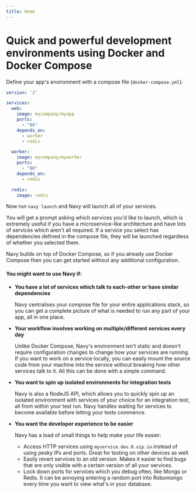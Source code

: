 ```yaml
---
title: Home
---
```


# Quick and powerful development environments using Docker and Docker Compose

Define your app's environment with a compose file (`docker-compose.yml`):

```yaml
version: '2'

services:
  web:
    image: mycompany/myapp
    ports:
      - "80"
    depends_on:
      - worker
      - redis

  worker:
    image: mycompany/myworker
    ports:
      - "80"
    depends_on:
      - redis

  redis:
    image: redis
```

Now run `navy launch` and Navy will launch all of your services.

You will get a prompt asking which services you'd like to launch, which is extremely useful if you have a microservice-like
architecture and have lots of services which aren't all required. If a service you select has dependencies defined in the
compose file, they will be launched regardless of whether you selected them.

Navy builds on top of Docker Compose, so if you already use Docker Compose then you can get started without any additional
configuration.

#### You might want to use Navy if:

- **You have a lot of services which talk to each-other or have similar dependencies**

  Navy centralises your compose file for your entire applications stack, so you can get a complete picture of what
  is needed to run any part of your app, all in one place.

- **Your workflow involves working on multiple/different services every day**

  Unlike Docker Compose, Navy's environment isn't static and doesn't require configuration changes to change how your
  services are running. If you want to work on a service locally, you can easily mount the source code from your machine
  into the service without breaking how other services talk to it. All this can be done with a simple command.

- **You want to spin up isolated environments for integration tests**

  Navy is also a NodeJS API, which allows you to quickly spin up an isolated environment with services of your choice
  for an integration test, all from within your test run. Navy handles waiting for services to become available before
  letting your tests commence.

- **You want the developer experience to be easier**

  Navy has a load of small things to help make your life easier:
    - Access HTTP services using `myservice.dev.0.xip.io` instead of using pesky IPs and ports.
      Great for testing on other devices as well.
    - Easily revert services to an old version. Makes it easier to find bugs that are only visible with a certain
      version of all your services.
    - Lock down ports for services which you debug often, like Mongo or Redis. It can be annoying entering a random
      port into Robomongo every time you want to view what's in your database.
